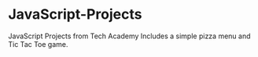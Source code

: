 # JavaScript-Projects
JavaScript Projects from Tech Academy
Includes a simple pizza menu and Tic Tac Toe game.
